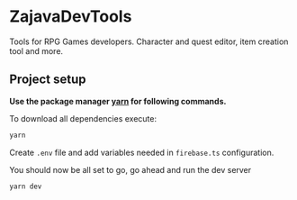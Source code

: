 # ZajavaDevTools

Tools for RPG Games developers. Character and quest editor, item creation tool and more.

## Project setup

**Use the package manager [yarn](https://yarnpkg.com/) for following commands.**

To download all dependencies execute:

```bash
yarn
```

Create `.env` file and add variables needed in `firebase.ts` configuration.

You should now be all set to go, go ahead and run the dev server

```bash
yarn dev
```
